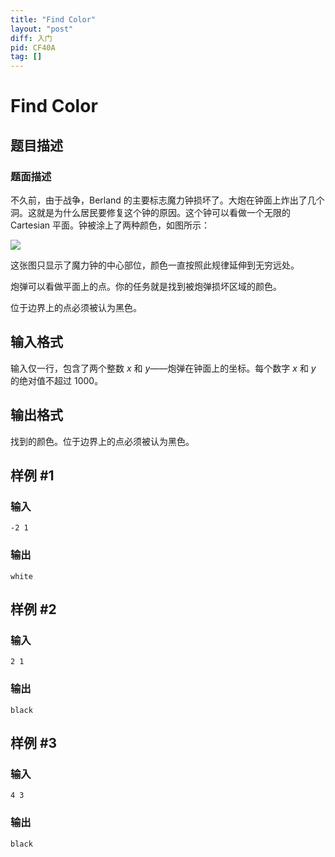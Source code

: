 ```yaml
---
title: "Find Color"
layout: "post"
diff: 入门
pid: CF40A
tag: []
---
```


# Find Color

## 题目描述

### 题面描述

不久前，由于战争，Berland 的主要标志魔力钟损坏了。大炮在钟面上炸出了几个洞。这就是为什么居民要修复这个钟的原因。这个钟可以看做一个无限的 Cartesian 平面。钟被涂上了两种颜色，如图所示：

![](https://cdn.luogu.com.cn/upload/vjudge_pic/CF40A/c1bd1b57bbf2da58f15b524cdd013275d04d74c2.png)

这张图只显示了魔力钟的中心部位，颜色一直按照此规律延伸到无穷远处。

炮弹可以看做平面上的点。你的任务就是找到被炮弹损坏区域的颜色。

位于边界上的点必须被认为黑色。

## 输入格式

输入仅一行，包含了两个整数 $x$ 和 $y$——炮弹在钟面上的坐标。每个数字 $x$ 和 $y$ 的绝对值不超过 $1000$。

## 输出格式

找到的颜色。位于边界上的点必须被认为黑色。

## 样例 #1

### 输入

```
-2 1

```

### 输出

```
white

```

## 样例 #2

### 输入

```
2 1

```

### 输出

```
black

```

## 样例 #3

### 输入

```
4 3

```

### 输出

```
black

```

